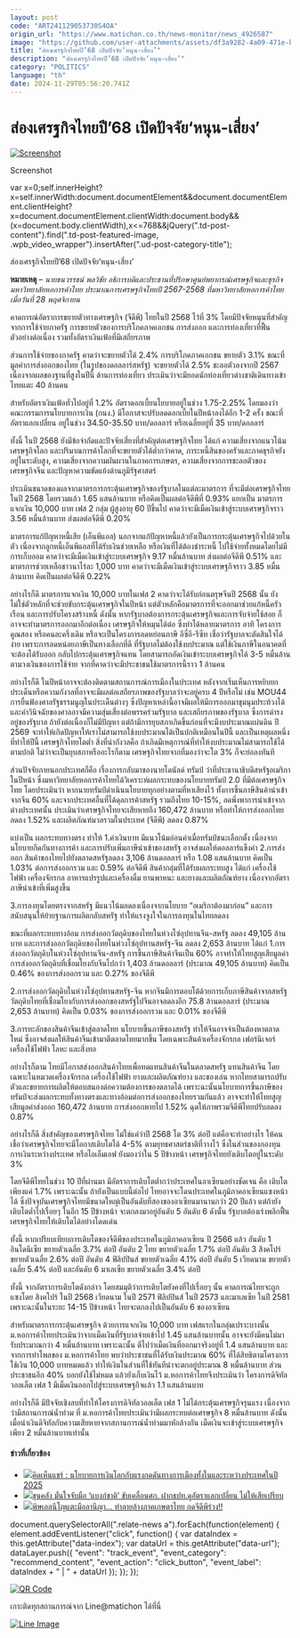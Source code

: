 ```yaml
---
layout: post
code: "ART241129053730S4OA"
origin_url: "https://www.matichon.co.th/news-monitor/news_4926587"
image: "https://github.com/user-attachments/assets/df3a9282-4a09-471e-b35c-26bdce75df0d"
title: "ส่องเศรฐกิจไทยปี’68 เปิดปัจจัย‘หนุน-เสี่ยง’"
description: "ส่องเศรฐกิจไทยปี’68 เปิดปัจจัย‘หนุน-เสี่ยง’"
category: "POLITICS"
language: "th"
date: 2024-11-29T05:56:20.741Z
---
```


# ส่องเศรฐกิจไทยปี’68 เปิดปัจจัย‘หนุน-เสี่ยง’

[![](https://www.matichon.co.th/wp-content/uploads/2024/11/ธนวรรธน์-พลวิชัย-728x487.jpg "Screenshot")](https://www.matichon.co.th/wp-content/uploads/2024/11/ธนวรรธน์-พลวิชัย.jpg)

Screenshot

var x=0;self.innerHeight?x=self.innerWidth:document.documentElement&&document.documentElement.clientHeight?x=document.documentElement.clientWidth:document.body&&(x=document.body.clientWidth),x<=768&&jQuery(".td-post-content").find(".td-post-featured-image, .wpb\_video\_wrapper").insertAfter(".ud-post-category-title");

ส่องเศรฐกิจไทยปี’68 เปิดปัจจัย‘หนุน-เสี่ยง’

**หมายเหตุ** – _นายธนวรรธน์ พลวิชัย อธิการบดีและประธานที่ปรึกษาศูนย์พยากรณ์เศรษฐกิจและธุรกิจ มหาวิทยาลัยหอการค้าไทย ประมาณการเศรษฐกิจไทยปี 2567-2568 ที่มหาวิทยาลัยหอการค้าไทย เมื่อวันที่ 28 พฤศจิกายน_

คาดการณ์อัตราการขยายตัวทางเศรษฐกิจ (จีดีพี) ไทยในปี 2568 ไว้ที่ 3% โดยมีปัจจัยหนุนที่สำคัญจากการใช้จ่ายภาครัฐ การขยายตัวของการบริโภคภาคเอกชน การส่งออก และการท่องเที่ยวที่ฟื้นตัวอย่างต่อเนื่อง รวมทั้งอัตราเงินเฟ้อที่มีเสถียรภาพ

ส่วนการใช้จ่ายของภาครัฐ คาดว่าจะขยายตัวได้ 2.4% การบริโภคภาคเอกชน ขยายตัว 3.1% ขณะที่มูลค่าการส่งออกของไทย (ในรูปของดอลลาร์สหรัฐ) จะขยายตัวได้ 2.5% ชะลอตัวลงจากปี 2567 เนื่องจากผลของฐานที่สูงในปีนี้ ด้านการท่องเที่ยว ประเมินว่าจะมียอดนักท่องเที่ยวต่างชาติเดินทางเข้าไทยแตะ 40 ล้านคน

สำหรับอัตราเงินเฟ้อทั่วไปอยู่ที่ 1.2% อัตราดอกเบี้ยนโยบายอยู่ในช่วง 1.75-2.25% โดยมองว่าคณะกรรมการนโยบายการเงิน (กนง.) มีโอกาสจะปรับลดดอกเบี้ยในปีหน้าลงได้อีก 1-2 ครั้ง ขณะที่อัตราแลกเปลี่ยน อยู่ในช่วง 34.50-35.50 บาท/ดอลลาร์ หรือเฉลี่ยอยู่ที่ 35 บาท/ดอลลาร์

ทั้งนี้ ในปี 2568 ยังมีข้อจำกัดและปัจจัยเสี่ยงที่สำคัญต่อเศรษฐกิจไทย ได้แก่ ความเสี่ยงจากแนวโน้มเศรษฐกิจโลก และปริมาณการค้าโลกที่จะขยายตัวได้ต่ำกว่าคาด, ภาระหนี้สินของครัวและภาคธุรกิจยังอยู่ในระดับสูง, ความเสี่ยงจากความผันผวนในภาคการเกษตร, ความเสี่ยงจากการชะลอตัวของเศรษฐกิจจีน และปัญหาความขัดแย้งด้านภูมิรัฐศาสตร์

ประเมินขนาดของผลจากมาตรการกระตุ้นเศรษฐกิจของรัฐบาลในแต่ละมาตรการ ที่จะมีต่อเศรษฐกิจไทยในปี 2568 โดยรวมแล้ว 1.65 แสนล้านบาท หรือคิดเป็นผลต่อจีดีพีที่ 0.93% แยกเป็น มาตรการแจกเงิน 10,000 บาท เฟส 2 กลุ่ม ผู้สูงอายุ 60 ปีขึ้นไป คาดว่าจะมีเม็ดเงินเข้าสู่ระบบเศรษฐกิจราว 3.56 หมื่นล้านบาท ส่งผลต่อจีดีพี 0.20%

มาตรการแก้ปัญหาหนี้เสีย (เอ็นพีแอล) นอกจากแก้ปัญหาหนี้แล้วยังเป็นการกระตุ้นเศรษฐกิจไปด้วยในตัว เนื่องจากลูกหนี้เอ็นพีแอลที่ได้รับเงินช่วยเหลือ หรือเงินที่ได้ต้องชำระหนี้ ไปใช้จ่ายทั้งหมดโดยไม่มีการเก็บออม คาดว่าจะมีเม็ดเงินเข้าสู่ระบบเศรษฐกิจ 9.17 หมื่นล้านบาท ส่งผลต่อจีดีพี 0.51% และมาตรการช่วยเหลือชาวนาไร่ละ 1,000 บาท คาดว่าจะมีเม็ดเงินเข้าสู่ระบบเศรษฐกิจราว 3.85 หมื่นล้านบาท คิดเป็นผลต่อจีดีพี 0.22%

อย่างไรก็ดี มาตรการแจกเงิน 10,000 บาทในเฟส 2 คาดว่าจะได้รับก่อนตรุษจีนปี 2568 นั้น ยังไม่ใช่ตัวหลักที่จะช่วยขับกระตุ้นเศรษฐกิจในปีหน้า แต่ตัวหลักคือมาตรการที่จะออกมาช่วยแก้หนี้ครัวเรือน และการปรับโครงสร้างหนี้ ดังนั้น หากรัฐบาลต้องการกระตุ้นเศรษฐกิจและการจับจ่ายใช้สอย ก็อาจจะทำมาตรการออกมาอีกต่อเนื่อง เศรษฐกิจให้หมุนได้ต่อ ซึ่งทำได้หลายมาตรการ อาทิ โครงการคูณสอง หรือคนละครึ่งเดิม หรือจะเป็นโครงการลดหย่อนภาษี อีซี่อี-รีซีท เชื่อว่ารัฐบาลจะตัดสินใจได้ง่าย เพราะการลดหน่อยภาษีเป็นทางเลือกที่ดี ที่รัฐบาลไม่ต้องใช้งบประมาณ แต่ใช้เงินภาษีในอนาคตที่จะต้องได้รับออก กลับไปกระตุ้นเศรษฐกิจแทน โดยสามารถอัดเงินเข้าระบบเศรษฐกิจได้ 3-5 หมื่นล้าน ตามวงเงินของการใช้จ่าย จากที่คาดว่าจะมีประชาชนใช้มาตรการนี้ราว 1 ล้านคน

อย่างไรก็ดี ในปีหน้าอาจจะต้องติดตามสถานการณ์การเมืองในประเทศ หลังจากเริ่มเห็นการหยิบยกประเด็นหรือความกังวลที่อาจจะมีผลต่อเสถียรภาพของรัฐบาลว่าจะอยู่ครบ 4 ปีหรือไม่ เช่น MOU44 การยื่นฟ้องศาลรัฐธรรมนูญในประเด็นต่างๆ ซึ่งปัญหาเหล่านี้อาจมีผลให้มีการออกมาชุมนุมประท้วงได้ และคำวินิจฉัยของศาลอาจมีความสุ่มเสี่ยงต่อพรรคร่วมรัฐบาล และเสถียรภาพของรัฐบาล ซึ่งการดำรงอยู่ของรัฐบาล ถ้ายังต่อเนื่องก็ไม่มีปัญหา แต่ถ้ามีการยุบสภาเกิดขึ้นก่อนที่จะมีงบประมาณแผ่นดิน ปี 2569 จะทำให้เกิดปัญหาให้เราไม่สามารถใช้งบประมาณได้เป็นปกติเหมือนในปีนี้ และเป็นเหตุผลหนึ่งที่ทำให้ปีนี้ เศรษฐกิจไทยโตต่ำ สิ่งที่น่ากังวลคือ ถ้าเกิดมีเหตุการณ์ที่ทำให้งบประมาณไม่สามารถใช้ได้ตามปกติ ไม่ว่าจะเป็นยุบสภาหรืออะไรก็ตาม เศรษฐกิจไทยจากที่มองว่าจะโต 3% ก็จะย่อลงทันที

ส่วนปัจจัยภายนอกประเทศก็คือ เรื่องการกลับมาของนายโดนัลด์ ทรัมป์ ว่าที่ประธานาธิบดีสหรัฐอเมริกา ในปีหน้า ซึ่งมหาวิทยาลัยหอการค้าไทยได้วิเคราะห์ผลกระทบของนโยบายทรัมป์ 2.0 ที่มีต่อเศรษฐกิจไทย โดยประเมินว่า หากนายทรัมป์ดำเนินนโยบายทุกอย่างตามที่หาเสียงไว้ ทั้งการขึ้นภาษีสินค้านำเข้าจากจีน 60% และจากประเทศอื่นที่ได้ดุลการค้าสหรัฐ รวมถึงไทย 10-15%, ลดพึ่งพาการนำเข้าจากต่างประเทศนั้น ประเมินว่าเศรษฐกิจไทยจะเสียหายถึง 160,472 ล้านบาท หรือทำให้การส่งออกไทยลดลง 1.52% และผลิตภัณฑ์มวลรวมในประเทศ (จีดีพี) ลดลง 0.87%

แบ่งเป็น ผลกระทบทางตรง ทำให้ 1.ค่าเงินบาท มีแนวโน้มอ่อนค่าเมื่อทรัมป์ชนะเลือกตั้ง เนื่องจากนโยบายกีดกันทางการค้า และการปรับเพิ่มภาษีนำเข้าของสหรัฐ อาจส่งผลให้ดอลลาร์แข็งค่า 2.การส่งออก สินค้าของไทยไปยังตลาดสหรัฐลดลง 3,106 ล้านดอลลาร์ หรือ 1.08 แสนล้านบาท คิดเป็น 1.03% ต่อการส่งออกรวม และ 0.59% ต่อจีดีพี สินค้ากลุ่มที่ได้รับผลกระทบสูง ได้แก่ เครื่องใช้ไฟฟ้า เครื่องจักรกล อาหารแปรรูปและเครื่องดื่ม ยานพาหนะ และยางและผลิตภัณฑ์ยาง เนื่องจากอัตราภาษีนำเข้าที่เพิ่มสูงขึ้น

3.การลงทุนโดยตรงจากสหรัฐ มีแนวโน้มลดลงเนื่องจากนโยบาย “อเมริกาต้องมาก่อน” และการสนับสนุนให้ย้ายฐานการผลิตกลับสหรัฐ ทำให้แรงจูงใจในการลงทุนในไทยลดลง

ขณะที่ผลกระทบทางอ้อม การส่งออกวัตถุดิบของไทยในห่วงโซ่อุปทานจีน-สหรัฐ ลดลง 49,105 ล้านบาท และการส่งออกวัตถุดิบของไทยในห่วงโซ่อุปทานสหรัฐ-จีน ลดลง 2,653 ล้านบาท ได้แก่ 1.การส่งออกวัตถุดิบในห่วงโซ่อุปทานจีน-สหรัฐ การขึ้นภาษีสินค้าจีนเป็น 60% อาจทำให้ไทยสูญเสียมูลค่าการส่งออกวัตถุดิบที่เชื่อมโยงกับจีนไปกว่า 1,403 ล้านดอลลาร์ (ประมาณ 49,105 ล้านบาท) คิดเป็น 0.46% ของการส่งออกรวม และ 0.27% ของจีดีพี

2.การส่งออกวัตถุดิบในห่วงโซ่อุปทานสหรัฐ-จีน หากจีนมีการตอบโต้ด้วยการเก็บภาษีสินค้าจากสหรัฐ วัตถุดิบไทยที่เชื่อมโยงกับการส่งออกของสหรัฐไปจีนอาจลดลงอีก 75.8 ล้านดอลลาร์ (ประมาณ 2,653 ล้านบาท) คิดเป็น 0.03% ของการส่งออกรวม และ 0.01% ของจีดีพี

3.การทะลักของสินค้าจีนเข้าสู่ตลาดไทย นโยบายขึ้นภาษีของสหรัฐ ทำให้จีนอาจจำเป็นต้องหาตลาดใหม่ ซึ่งอาจส่งผลให้สินค้าจีนเข้ามาตีตลาดไทยมากขึ้น โดยเฉพาะสินค้าเครื่องจักรกล เฟอร์นิเจอร์ เครื่องใช้ไฟฟ้า โลหะ และสิ่งทอ

อย่างไรก็ตาม ไทยมีโอกาสส่งออกสินค้าไทยเพื่อทดแทนสินค้าจีนในตลาดสหรัฐ แทนสินค้าจีน โดยเฉพาะในหมวดเครื่องจักรกล เครื่องใช้ไฟฟ้า ยางและผลิตภัณฑ์ยาง และของเล่น หากไทยสามารถปรับตัวและขยายการผลิตให้ตอบสนองต่อความต้องการของตลาดได้ เพราะฉะนั้นนโยบายการขึ้นภาษีของทรัมป์จะส่งผลกระทบทั้งทางตรงและทางอ้อมต่อการส่งออกของไทยรวมกันแล้ว อาจจะทำให้ไทยสูญเสียมูลค่าส่งออก 160,472 ล้านบาท การส่งออกหายไป 1.52% ฉุดให้ภาพรวมจีดีพีไทยปรับลดลง 0.87%

อย่างไรก็ดี สิ่งสำคัญของเศรษฐกิจไทย ไม่ใช่แค่ว่าปี 2568 โต 3% ต่อปี แต่คือจะทำอย่างไร ให้คนเชื่อว่าเศรษฐกิจไทยจะมีโอกาสเติบโตได้ 4-5% ตามยุทธศาสตร์ชาติที่วางไว้ ซึ่งในส่วนของกองทุนการเงินระหว่างประเทศ หรือไอเอ็มเอฟ ยังมองว่าใน 5 ปีข้างหน้า เศรษฐกิจไทยยังเติบโตอยู่ในระดับ 3% 

โดยจีดีพีไทยในช่วง 10 ปีที่ผ่านมา มีอัตราการเติบโตต่ำกว่าประเทศในอาเซียนอย่างชัดเจน คือ เติบโตเพียงแค่ 1.7% เพราะฉะนั้น ถ้ายังเป็นแบบนี้ต่อไป ไทยอาจจะโดนประเทศในภูมิภาคอาเซียนแซงหน้าได้ ซึ่งปัจจุบันเศรษฐกิจไทยมีขนาดใหญ่เป็นอันดับที่สองของอาเซียนมานานกว่า 20 ปีแล้ว แต่ถ้ายังเติบโตต่ำไปเรื่อยๆ ในอีก 15 ปีข้างหน้า จะตกลงมาอยู่อันดับ 5 อันดับ 6 ดังนั้น รัฐบาลต้องเร่งพลิกฟื้นเศรษฐกิจไทยให้เติบโตได้อย่างโดดเด่น

ทั้งนี้ หากเปรียบเทียบการเติบโตของจีดีพีของประเทศในภูมิภาคอาเซียน ปี 2566 แล้ว อันดับ 1 อินโดนีเซีย ขยายตัวเฉลี่ย 3.7% ต่อปี อันดับ 2 ไทย ขยายตัวเฉลี่ย 1.7% ต่อปี อันดับ 3 สิงคโปร์ ขยายตัวเฉลี่ย 2.6% ต่อปี อันดับ 4 ฟิลิปปินส์ ขยายตัวเฉลี่ย 4.1% ต่อปี อันดับ 5 เวียดนาม ขยายตัวเฉลี่ย 5.4% ต่อปี และอันดับ 6 มาเลเซีย ขยายตัวเฉลี่ย 3.4% ต่อปี

ทั้งนี้ จากอัตราการเติบโตดังกล่าว โดยสมมุติว่าการเติบโตยังคงที่ไปเรื่อยๆ นั้น คาดการณ์ไทยจะถูกแซงโดย สิงคโปร์ ในปี 2568 เวียดนาม ในปี 2571 ฟิลิปปินส์ ในปี 2573 และมาเลเซีย ในปี 2581 เพราะฉะนั้นในระยะ 14-15 ปีข้างหน้า ไทยจะตกลงไปเป็นอันดับ 6 ของอาเซียน

สำหรับมาตรการกระตุ้นเศรษฐกิจ ด้วยการแจกเงิน 10,000 บาท เฟสแรกในกลุ่มเปราะบางนั้น ม.หอการค้าไทยประเมินว่าจากเม็ดเงินที่รัฐบาลจ่ายเข้าไป 1.45 แสนล้านบาทนั้น อาจจะยังมีคนไม่มารับประมาณกว่า 4 หมื่นล้านบาท เพราะฉะนั้น ตีไปว่าเม็ดเงินที่ออกมาจริงอยู่ที่ 1.4 แสนล้านบาท และจากการทำโพลของ ม.หอการค้าไทย พบว่าประชาชนที่ได้รับเงินประมาณ 60% ที่ได้สิทธิตามโครงการ ใช้เงิน 10,000 บาทหมดแล้ว ทำให้เงินในส่วนที่ใช้ทันทีน่าจะตกอยู่ประมาณ 8 หมื่นล้านบาท ส่วนประชาชนอีก 40% บอกยังใช้ไม่หมด แล้วยังเก็บเงินไว้ ม.หอการค้าไทยจึงประเมินว่า โครงการดิจิทัลวอลเล็ต เฟส 1 มีเม็ดเงินออกไปสู่ระบบเศรษฐกิจแล้ว 1.1 แสนล้านบาท

อย่างไรก็ดี มีปัจจัยเชิงลบที่ทำให้โครงการดิจิทัลวอลเล็ต เฟส 1 ไม่ได้กระตุ้นเศรษฐกิจรุนแรง เนื่องจากว่ามีสถานการณ์น้ำท่วม ที่ ม.หอการค้าไทยประเมินว่ามีผลกระทบต่อเศรษฐกิจ 8 หมื่นล้านบาท ดังนั้น เมื่อนำเงินดิจิทัลกับความเสียหายจากสภานการณ์น้ำท่วมมาหักล้างกัน เม็ดเงินจะเข้าสู่ระบบเศรษฐกิจเพียง 2 หมื่นล้านบาทเท่านั้น

#### ข่าวที่เกี่ยวข้อง

*   [![](https://www.matichon.co.th/wp-content/uploads/2024/11/Online-SH.jpg)คิดเห็นแชร์ : นโยบายการเงินโลกกับแรงกดดันทางการเมืองทั้งในและระหว่างประเทศในปี 2025](https://www.matichon.co.th/economy/news_4914994)
*   [![](https://www.matichon.co.th/wp-content/uploads/2024/10/พิชัย-30.jpg)ขุนคลัง มั่นใจจับมือ ‘แบงก์ชาติ’ ขับเคลื่อนศก. ฝากธปท.ดูอัตราแลกเปลี่ยน ไม่ให้เสียเปรียบ](https://www.matichon.co.th/economy/news_4872922)
*   [![](https://www.matichon.co.th/wp-content/uploads/2024/10/economyreport-2.jpg)พิษเอลนีโญแตะมือลานีญา… ทำลายล้างภาคเกษตรไทย กดจีดีพีร่วง!!](https://www.matichon.co.th/economy/news_4868228)

document.querySelectorAll(".relate-news a").forEach(function(element) { element.addEventListener("click", function() { var dataIndex = this.getAttribute("data-index"); var dataUrl = this.getAttribute("data-url"); dataLayer.push({ "event": "track\_event", "event\_category": "recommend\_content", "event\_action": "click\_button", "event\_label": dataIndex + " | " + dataUrl }); }); });

[![QR Code](https://www.matichon.co.th/wp-content/uploads/2023/07/wob1371z.jpg)](https://lin.ee/ht0nDxX)

เกาะติดทุกสถานการณ์จาก Line@matichon ได้ที่นี่

[![Line Image](https://www.matichon.co.th/wp-content/uploads/2023/07/th.png)](https://lin.ee/ht0nDxX)